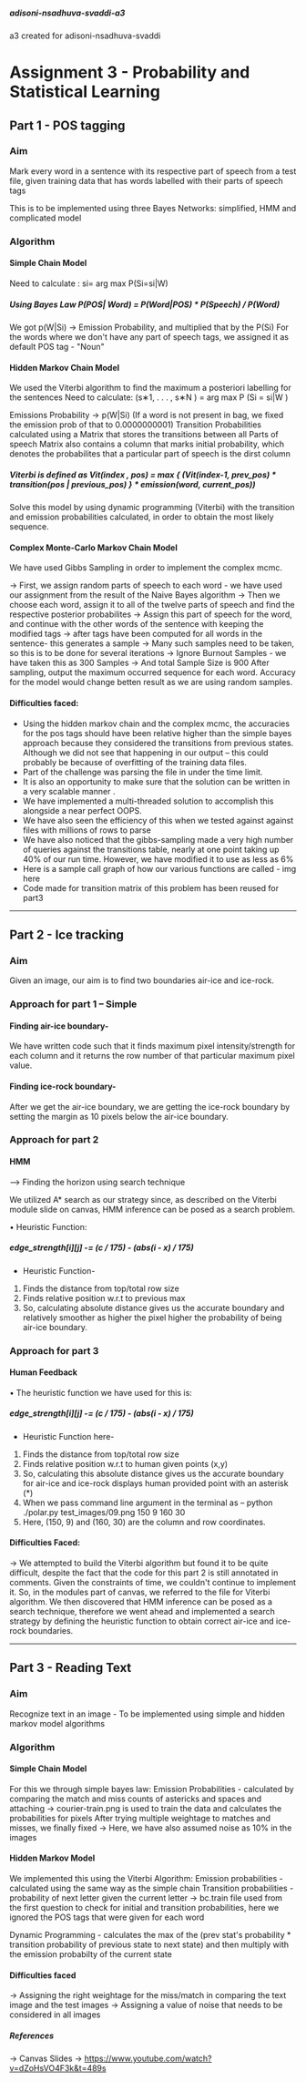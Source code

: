 ##### adisoni-nsadhuva-svaddi-a3
a3 created for adisoni-nsadhuva-svaddi

# Assignment 3 - Probability and Statistical Learning

## Part 1 - POS tagging

### Aim
Mark every word in a sentence with its respective part of speech from a test file, given training data that has words labelled with their parts of speech tags

This is to be implemented using three Bayes Networks: simplified, HMM and complicated model

### Algorithm
#### Simple Chain Model
Need to calculate :  si= arg max P(Si=si|W)
##### Using Bayes Law   P(POS| Word) = P(Word|POS) * P(Speech) / P(Word)
We got p(W|Si) -> Emission Probability, and multiplied that by the P(Si)
For the words where we don't have any part of speech tags, we assigned it as default POS tag - "Noun"

#### Hidden Markov Chain Model
We used the Viterbi algorithm to find the maximum a posteriori labelling for the sentences
Need to calculate:  (s∗1, . . . , s∗N ) = arg max P (Si = si|W )

Emissions Probability -> p(W|Si)  (If a word is not present in bag, we fixed the emission prob of that to 0.0000000001)
Transition Probabilities calculated using a Matrix that stores the transitions between all Parts of speech
Matrix also contains a column that marks initial probability, which denotes the probabilites that a particular part of speech is the dirst column

##### Viterbi is defined as Vit(index , pos) = max { (Vit(index-1, prev_pos) * transition(pos | previous_pos) } * emission(word, current_pos)) 
Solve this model by using dynamic programming (Viterbi) with the transition and emission probabilities calculated, in order to obtain the most likely sequence.


#### Complex Monte-Carlo Markov Chain Model
We have used Gibbs Sampling in order to implement the complex mcmc.

-> First, we assign random parts of speech to each word - we have used our assignment from the result of the Naive Bayes algorithm 
-> Then we choose each word, assign it to all of the twelve parts of speech and find the respective posterior probabilites
-> Assign this part of speech for the word, and continue with the other words of the sentence with keeping the modified tags
-> after tags have been computed for all words in the sentence- this generates a sample
-> Many such samples need to be taken, so this is to be done for several iterations
-> Ignore Burnout Samples - we have taken this as 300 Samples
-> And total Sample Size is 900
After sampling, output the maximum occurred sequence for each word.
Accuracy for the model would change betten result as we are using random samples.


#### Difficulties faced:

- Using the hidden markov chain and the complex mcmc, the accuracies for the pos tags should have been relative higher than the simple bayes approach because they considered the transitions from previous states. Although we did not see that happening in our output – this could probably be because of overfitting of the training data files.
- Part of the challenge was parsing the file in under the time limit.
- It is also an opportunity to make sure that the solution can be written in a very scalable manner .
- We have implemented a multi-threaded solution to accomplish this alongside a near perfect OOPS.
- We have also seen the efficiency of this when we tested against against files with millions of rows to parse
- We have also noticed that the gibbs-sampling made a very high number of queries against the transitions table, nearly at one point taking up 40% of our run time. However, we have modified it to use as less as 6%
- Here is a sample call graph of how our various functions are called - img here
- Code made for transition matrix of this problem has been reused for part3

-------------------------------------------------------------------------------------------------------------------------------------------------------------------


## Part 2 - Ice tracking

### Aim
Given an image, our aim is to find two boundaries air-ice and ice-rock.

### Approach for part 1 – Simple

#### Finding air-ice boundary-
We have written code such that it finds maximum pixel intensity/strength for each column and it returns the row number of that particular maximum pixel value. 

#### Finding ice-rock boundary-
After we get the air-ice boundary, we are getting the ice-rock boundary by setting the margin as 10 pixels below the air-ice boundary. 

### Approach for part 2 
#### HMM
 --> Finding the horizon using search technique

We utilized A* search as our strategy since, as described on the Viterbi module slide on canvas, HMM inference can be posed as a search problem.

• Heuristic Function:

 #####    edge_strength[i][j] -= (c / 175) - (abs(i - x) / 175)

* Heuristic Function-
1. Finds the distance from top/total row size
2. Finds relative position w.r.t to previous max
3. So, calculating absolute distance gives us the accurate boundary and relatively smoother as higher the pixel higher the probability of being air-ice               boundary.


### Approach for part 3
#### Human Feedback
• The heuristic function we have used for this is:
 
 ##### edge_strength[i][j] -= (c / 175) - (abs(i - x) / 175)
   
* Heuristic Function here-
1. Finds the distance from top/total row size
2. Finds relative position w.r.t to human given points (x,y)
3.  So, calculating this absolute distance gives us the accurate boundary for air-ice and ice-rock displays human provided point with an asterisk (*) 
4.  When we pass command line argument in the terminal as –   python ./polar.py test_images/09.png 150 9 160 30
5.  Here, (150, 9) and (160, 30) are the column and row coordinates.

#### Difficulties Faced:

-> We attempted to build the Viterbi algorithm but found it to be quite difficult, despite the fact that the code for this part 2 is still annotated in comments. Given the constraints of time, we couldn't continue to implement it. So, in the modules part of canvas, we referred to the file for Viterbi algorithm. We then discovered that HMM inference can be posed as a search technique, therefore we went ahead and implemented a search strategy by defining the heuristic function to obtain correct air-ice and ice-rock boundaries.



-------------------------------------------------------------------------------------------------------------------------------------------------------------------	




## Part 3 - Reading Text

### Aim 
Recognize text in an image - To be implemented using simple and hidden markov model algorithms


### Algorithm
#### Simple Chain Model
For this we through simple bayes law:
Emission Probabilities - calculated by comparing the match and miss counts of astericks and spaces and attaching 
-> courier-train.png is used to train the data and calculates the probabilities for pixels 
After trying multiple weightage to matches and misses, we finally fixed 
-> Here, we have also assumed noise as 10% in the images

#### Hidden Markov Model
We implemented this using the Viterbi Algorithm:
Emission probabilities - calculated using the same way as the simple chain
Transition probabilities - probability of next letter given the current letter 
-> bc.train file used from the first question to check for initial and transition probabilities, here we ignored the POS tags that were given for each word

Dynamic Programming - calculates the max of the (prev stat's probability * transition probability of previous state to next state) and then multiply with the emission probabilty of the current state 


#### Difficulties faced
-> Assigning the right weightage for the miss/match in comparing the text image and the test images
-> Assigning a value of noise that needs to be considered in all images

##### References
-> Canvas Slides
-> https://www.youtube.com/watch?v=dZoHsVO4F3k&t=489s
